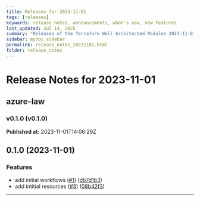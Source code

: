 ```yaml
---
title: Releases for 2023-11-01
tags: [releases]
keywords: release notes, announcements, what's new, new features
last_updated: Jul 14, 2025
summary: "Releases of the Terraform Well Architected Modules 2023-11-01"
sidebar: mydoc_sidebar
permalink: release_notes_20231101.html
folder: release_notes
---
```


# Release Notes for 2023-11-01

## azure-law
### v0.1.0 (v0.1.0)
**Published at:** 2023-11-01T14:06:29Z

## 0.1.0 (2023-11-01)


### Features

* add initial workflows ([#1](https://github.com/CloudNationHQ/terraform-azure-law/issues/1)) ([db7d1b3](https://github.com/CloudNationHQ/terraform-azure-law/commit/db7d1b33f404a1d0fe1bf348af105a17bf16824d))
* add intitial resources ([#3](https://github.com/CloudNationHQ/terraform-azure-law/issues/3)) ([08b42f3](https://github.com/CloudNationHQ/terraform-azure-law/commit/08b42f3546654602c9495801d8884e19c20e833a))

---

